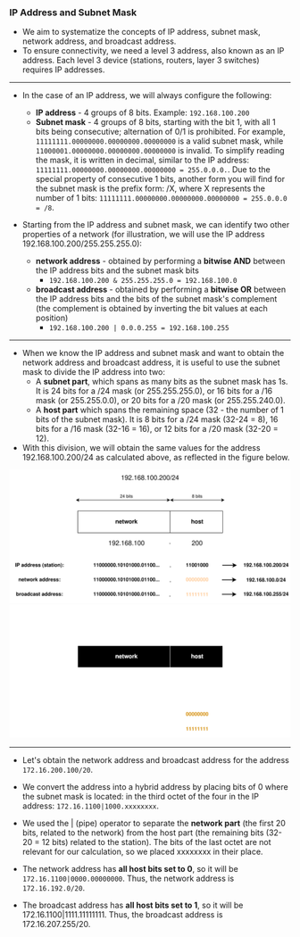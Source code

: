 ### IP Address and Subnet Mask

- We aim to systematize the concepts of IP address, subnet mask, network address, and broadcast address.
- To ensure connectivity, we need a level 3 address, also known as an IP address. Each level 3 device (stations, routers, layer 3 switches) requires IP addresses.

------------------------------------------------------------------------

- In the case of an IP address, we will always configure the following:
    - **IP address** - 4 groups of 8 bits. Example: `192.168.100.200`
    -   **Subnet mask** - 4 groups of 8 bits, starting with the bit 1, with all 1 bits being consecutive; alternation of 0/1 is prohibited. For example, `11111111.00000000.00000000.00000000` is a valid subnet mask, while `11000001.00000000.00000000.00000000` is invalid. To simplify reading the mask, it is written in decimal, similar to the IP address:
        `11111111.00000000.00000000.00000000 = 255.0.0.0.`. Due to the special property of consecutive 1 bits, another form you will find for the subnet mask is the prefix form: /X, where X represents the number of 1 bits:
        `11111111.00000000.00000000.00000000 = 255.0.0.0 = /8`.

- Starting from the IP address and subnet mask, we can identify two other properties of a network (for illustration, we will use the IP address 192.168.100.200/255.255.255.0):
    - **network address** - obtained by performing a **bitwise AND** between the IP address bits and the subnet mask bits
        - `192.168.100.200 & 255.255.255.0 = 192.168.100.0`
    - **broadcast address** -  obtained by performing a **bitwise OR** between the IP address bits and the bits of the subnet mask's complement (the complement is obtained by inverting the bit values at each position)
        - `192.168.100.200 | 0.0.0.255 = 192.168.100.255`

------------------------------------------------------------------------

- When we know the IP address and subnet mask and want to obtain the network address and broadcast address, it is useful to use the subnet mask to divide the IP address into two:
    - A **subnet part**, which spans as many bits as the subnet mask has 1s. It is 24 bits for a /24 mask (or 255.255.255.0), or 16 bits for a /16 mask (or 255.255.0.0), or 20 bits for a /20 mask (or 255.255.240.0).
    - A **host part** which spans the remaining space (32 - the number of 1 bits of the subnet mask). It is 8 bits for a /24 mask (32-24 = 8), 16 bits for a /16 mask (32-16 = 16), or 12 bits for a /20 mask (32-20 = 12).
- With this division, we will obtain the same values for the address 192.168.100.200/24 as calculated above, as reflected in the figure below.

![IP address construction](./assets/ip-addr-detailed-light.svg#light)![IP address construction](./assets/ip-addr-detailed-dark.svg#dark)

------------------------------------------------------------------------

- Let's obtain the network address and broadcast address for the address `172.16.200.100/20`.
- We convert the address into a hybrid address by placing bits of 0 where the subnet mask is located: in the third octet of the four in the IP address: `172.16.1100|1000.xxxxxxxx`.
- We used the | (pipe) operator to separate the **network part** (the first 20 bits, related to the network) from the host part (the remaining bits (32-20 = 12 bits) related to the station). The bits of the last octet are not relevant for our calculation, so we placed xxxxxxxx in their place.

- The network address has **all host bits set to 0**, so it will be `172.16.1100|0000.00000000`. Thus, the network address is `172.16.192.0/20`.
- The broadcast address has **all host bits set to 1**, so it will be 172.16.1100|1111.11111111. Thus, the broadcast address is 172.16.207.255/20.
